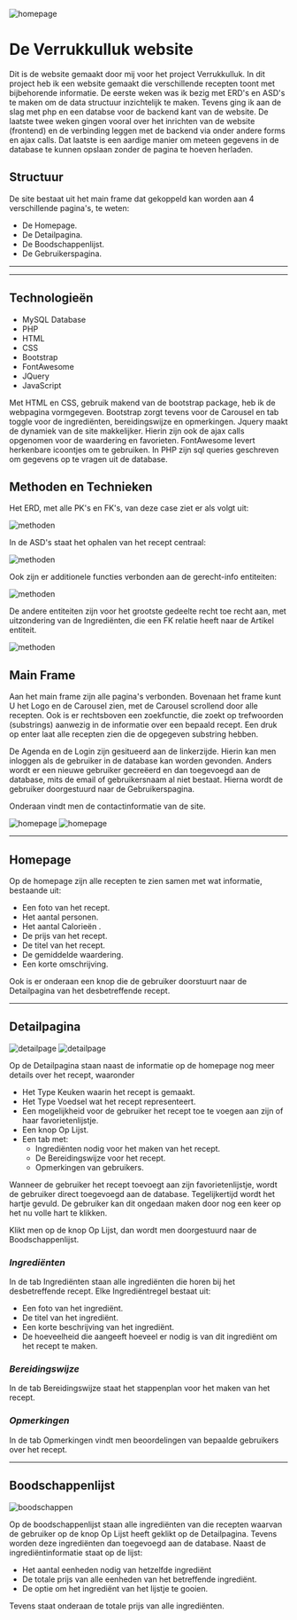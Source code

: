 <!--Logo -->
![homepage](assets/img/logo-v2.png)
<!-- Headings -->
# De Verrukkulluk website

Dit is de website gemaakt door mij voor het project Verrukkulluk. In dit project heb ik een website gemaakt die verschillende recepten toont met bijbehorende informatie. De eerste weken was ik bezig met ERD's en ASD's te maken om de data structuur inzichtelijk te maken. Tevens ging ik aan de slag met php en een databse voor de backend kant van de website. De laatste twee weken gingen vooral over het inrichten van de website (frontend) en de verbinding leggen met de backend via onder andere forms en ajax calls. Dat laatste is een aardige manier om meteen gegevens in de database te kunnen opslaan zonder de pagina te hoeven herladen.

## Structuur 

De site bestaat uit het main frame dat gekoppeld kan worden aan 4 verschillende pagina's, te weten:

* De Homepage.
* De Detailpagina.
* De Boodschappenlijst.
* De Gebruikerspagina.

___
___

## Technologieën

* MySQL Database
* PHP
* HTML
* CSS
* Bootstrap
* FontAwesome
* JQuery
* JavaScript

Met HTML en CSS, gebruik makend van de bootstrap package, heb ik de webpagina vormgegeven. Bootstrap zorgt tevens voor de Carousel en tab toggle voor de ingrediënten, bereidingswijze en opmerkingen. Jquery maakt de dynamiek van de site makkelijker. Hierin zijn ook de ajax calls opgenomen voor de waardering en favorieten. FontAwesome levert herkenbare icoontjes om te gebruiken. In PHP zijn sql queries geschreven om gegevens op te vragen uit de database.

## Methoden en Technieken

Het ERD, met alle PK's en FK's, van deze case ziet er als volgt uit:

![methoden](screenshots/verruk_ERD.png)

In de ASD's staat het ophalen van het recept centraal:

![methoden](screenshots/verruk_ASD_recept.png)

Ook zijn er additionele functies verbonden aan de gerecht-info entiteiten:

![methoden](screenshots/verruk_ASD_gerecht_info.png)

De andere entiteiten zijn voor het grootste gedeelte recht toe recht aan, met uitzondering van de Ingrediënten, die een FK relatie heeft naar de Artikel entiteit.

![methoden](screenshots/verruk_ASD_entities.png)

## Main Frame

Aan het main frame zijn alle pagina's verbonden. Bovenaan het frame kunt U het Logo en de Carousel zien, met de Carousel scrollend door alle recepten. Ook is er rechtsboven een zoekfunctie, die zoekt op trefwoorden (substrings) aanwezig in de informatie over een bepaald recept. Een druk op enter laat alle recepten zien die de opgegeven substring hebben.

De Agenda en de Login zijn gesitueerd aan de linkerzijde. Hierin kan men inloggen als de gebruiker in de database kan worden gevonden. Anders wordt er een nieuwe gebruiker gecreëerd en dan toegevoegd aan de database, mits de email of gebruikersnaam al niet bestaat. Hierna wordt de gebruiker doorgestuurd naar de Gebruikerspagina.

Onderaan vindt men de contactinformatie van de site.

![homepage](screenshots/carousel.PNG)
![homepage](screenshots/recepten.PNG)
___

## Homepage

Op de homepage zijn alle recepten te zien samen met wat informatie, bestaande uit:

* Een foto van het recept.
* Het aantal personen.
* Het aantal Calorieën .
* De prijs van het recept.
* De titel van het recept.
* De gemiddelde waardering.
* Een korte omschrijving.

Ook is er onderaan een knop die de gebruiker doorstuurt naar de Detailpagina van het desbetreffende recept.

___

## Detailpagina

![detailpage](screenshots/detail.PNG)
![detailpage](screenshots/ingredss.PNG)

Op de Detailpagina staan naast de informatie op de homepage nog meer details over het recept, waaronder

* Het Type Keuken waarin het recept is gemaakt.
* Het Type Voedsel wat het recept representeert.
* Een mogelijkheid voor de gebruiker het recept toe te voegen aan zijn of haar favorietenlijstje.
* Een knop Op Lijst.
* Een tab met:
    * Ingrediënten nodig voor het maken van het recept.
    * De Bereidingswijze voor het recept.
    * Opmerkingen van gebruikers.

Wanneer de gebruiker het recept toevoegt aan zijn favorietenlijstje, wordt de gebruiker direct toegevoegd aan de database. Tegelijkertijd wordt het hartje gevuld. De gebruiker kan dit ongedaan maken door nog een keer op het nu volle hart te klikken.

Klikt men op de knop Op Lijst, dan wordt men doorgestuurd naar de Boodschappenlijst.

### _Ingrediënten_

In de tab Ingrediënten staan alle ingrediënten die horen bij het desbetreffende recept. Elke Ingrediëntregel bestaat uit:

* Een foto van het ingrediënt.
* De titel van het ingrediënt.
* Een korte beschrijving van het ingrediënt.
* De hoeveelheid die aangeeft hoeveel er nodig is van dit ingrediënt om het recept te maken.

### _Bereidingswijze_

In de tab Bereidingswijze staat het stappenplan voor het maken van het recept.

### _Opmerkingen_

In de tab Opmerkingen vindt men beoordelingen van bepaalde gebruikers over het recept.

___

## Boodschappenlijst

![boodschappen](screenshots/boodscreenshot.PNG)

Op de boodschappenlijst staan alle ingrediënten van die recepten waarvan de gebruiker op de knop Op Lijst heeft geklikt op de Detailpagina. Tevens worden deze ingrediënten dan toegevoegd aan de database. Naast de ingrediëntinformatie staat op de lijst:

* Het aantal eenheden nodig van hetzelfde ingrediënt
* De totale prijs van alle eenheden van het betreffende ingrediënt.
* De optie om het ingrediënt van het lijstje te gooien.

Tevens staat onderaan de totale prijs van alle ingrediënten.

